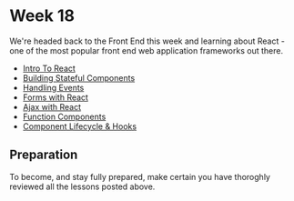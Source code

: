 # Week 18

We're headed back to the Front End this week and learning about React - one of the most popular front end web application frameworks out there.

- [Intro To React](https://learn.digitalcrafts.com/flex/lessons/full-stack-frameworks/intro-to-react/)
- [Building Stateful Components](https://learn.digitalcrafts.com/flex/lessons/full-stack-frameworks/stateful-components/)
- [Handling Events](https://learn.digitalcrafts.com/flex/lessons/full-stack-frameworks/handling-events/)
- [Forms with React](https://learn.digitalcrafts.com/flex/lessons/full-stack-frameworks/forms-with-react/)
- [Ajax with React](https://learn.digitalcrafts.com/flex/lessons/full-stack-frameworks/ajax-with-react/)
- [Function Components](https://learn.digitalcrafts.com/flex/lessons/full-stack-frameworks/function-components/)
- [Component Lifecycle & Hooks](https://learn.digitalcrafts.com/flex/lessons/full-stack-frameworks/react-hooks/)
  
## Preparation

To become, and stay fully prepared, make certain you have thoroghly reviewed all the lessons posted above.




